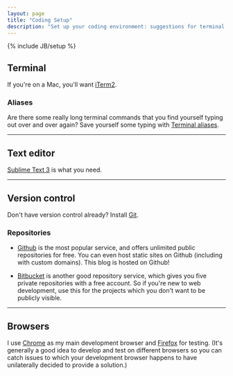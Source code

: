 ```yaml
---
layout: page
title: "Coding Setup"
description: "Set up your coding environment: suggestions for terminal, text editor, version control, repositories, browsers (iTerm2, ST3, git, github)."
---
```

{% include JB/setup %}

## Terminal

If you're on a Mac, you'll want [iTerm2].

### Aliases

Are there some really long terminal commands that you find yourself typing out over and over again? Save yourself some typing with [Terminal aliases].

---

## Text editor

[Sublime Text 3] is what you need.

---

## Version control

Don't have version control already? Install [Git].

### Repositories

* [Github] is the most popular service, and offers unlimited public repositories for free. You can even host static sites on Github (including with custom domains). This blog is hosted on Github!

* [Bitbucket] is another good repository service, which gives you five private repositories with a free account. So if you're new to web development, use this for the projects which you don't want to be publicly visible.

---

## Browsers

I use [Chrome] as my main development browser and [Firefox] for testing. (It's generally a good idea to develop and test on different browsers so you can catch issues to which your development browser happens to have unilaterally decided to provide a solution.)



[iTerm2]: https://www.iterm2.com/
[Terminal aliases]: http://www.techradar.com/how-to/computing/apple/terminal-101-creating-aliases-for-commands-1305638
[Sublime Text 3]: http://www.sublimetext.com/3
[Git]: https://git-scm.com/
[Github]: https://github.com/
[Bitbucket]: https://bitbucket.org/
[Chrome]: https://www.google.com/chrome/browser/desktop/index.html
[Firefox]: https://www.mozilla.org/en-US/firefox/new/?product=firefox-3.6.8&os=osx%E2%8C%A9=en-US
